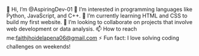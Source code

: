 👋 Hi, I’m @AspiringDev-01
👀 I’m interested in programming languages like Python, JavaScript, and C++.
🌱 I’m currently learning HTML and CSS to build my first website.
💞️ I’m looking to collaborate on projects that involve web development or data analysis.
📫 How to reach me:faithjhoidelapena06@gmail.com
⚡ Fun fact: I love solving coding challenges on weekends!
<!---
AspiringDev-01/AspiringDev-01 is a ✨ special ✨ repository because its `README.md` (this file) appears on your GitHub profile.
You can click the Preview link to take a look at your changes.
--->
